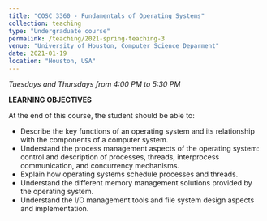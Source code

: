 ```yaml
---
title: "COSC 3360 - Fundamentals of Operating Systems"
collection: teaching
type: "Undergraduate course"
permalink: /teaching/2021-spring-teaching-3
venue: "University of Houston, Computer Science Deparment"
date: 2021-01-19
location: "Houston, USA"
---
```

*Tuesdays and Thursdays from 4:00 PM to 5:30 PM*

**LEARNING OBJECTIVES**

At the end of this course, the student should be able to:

- Describe the key functions of an operating system and its relationship with the components of a computer system. 
-	Understand the process management aspects of the operating system:  control and description of processes, threads, interprocess communication, and concurrency mechanisms. 
-	Explain how operating systems schedule processes and threads. 
-	Understand the different memory management solutions provided by the operating system. 
-	Understand the I/O management tools and file system design aspects and implementation.
